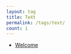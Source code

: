 ```yaml
---
layout: tag
title: TeXt
permalink: /tags/text/
count: 1
---
```


- [Welcome](/2018/07/01/welcome.html)
